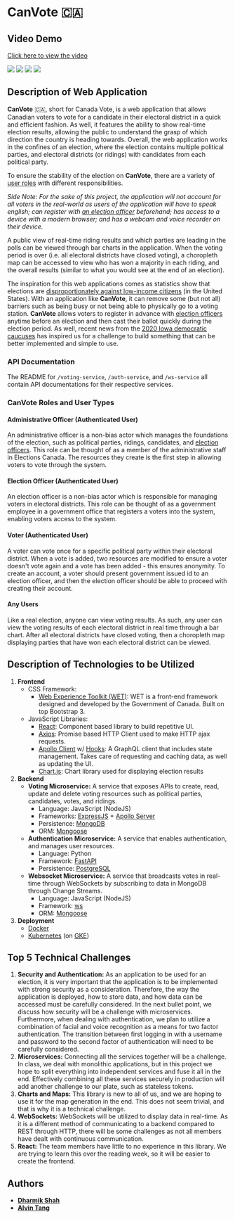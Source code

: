 # CanVote :canada:

## Video Demo

[Click here to view the video](https://www.youtube.com/watch?v=pdOD73GqIrU&feature=youtu.be)


<img src="screens/img1.png">  

<img src="screens/img2.png">  

<img src="screens/img3.png">  

<img src="screens/img4.png">  


## Description of Web Application

**CanVote** :canada:, short for Canada Vote, is a web application that allows Canadian voters to vote for a candidate in their electoral district in a quick and efficient fashion. As well, it features the ability to show real-time election results, allowing the public to understand the grasp of which direction the country is heading towards. Overall, the web application works in the confines of an election, where the election contains multiple political parties, and electoral districts (or ridings) with candidates from each political party.

To ensure the stability of the election on **CanVote**, there are a variety of [user roles](#CanVote-Roles-and-User-Types) with different responsibilities.

*Side Note: For the sake of this project, the application will not account for all voters in the real-world as users of the application will have to speak english; can register with [an election officer](#election-officer-authenticated-user) beforehand; has access to a device with a modern browser; and has a webcam and voice recorder on their device.*

A public view of real-time riding results and which parties are leading in the polls can be viewed through bar charts in the application. When the voting period is over (i.e. all electoral districts have closed voting), a choropleth map can be accessed to view who has won a majority in each riding, and the overall results (similar to what you would see at the end of an election).

The inspiration for this web applications comes as statistics show that elections are [disproportionately against low-income citizens](https://www.theatlantic.com/politics/archive/2014/01/why-are-the-poor-and-minorities-less-likely-to-vote/282896/) (in the United States). With an application like **CanVote**, it can remove some (but not all) barriers such as being busy or not being able to physically go to a voting station. **CanVote** allows voters to register in advance with [election officers](#election-officer-authenticated-user) anytime before an election and then cast their ballot quickly during the election period. As well, recent news from the [2020 Iowa democratic caucuses](https://www.cbc.ca/news/world/iowa-caucus-democrats-1.5450749) has inspired us for a challenge to build something that can be better implemented and simple to use.

### API Documentation

The README for `/voting-service`, `/auth-service`, and `/ws-service` all contain API documentations for their respective services.

### CanVote Roles and User Types

#### Administrative Officer (Authenticated User)

An administrative officer is a non-bias actor which manages the foundations of the election, such as political parties, ridings, candidates, and [election officers](#election-officer-authenticated-user). This role can be thought of as a member of the administrative staff in Elections Canada. The resources they create is the first step in allowing voters to vote through the system.

#### Election Officer (Authenticated User)

An election officer is a non-bias actor which is responsible for managing voters in electoral districts. This role can be thought of as a government employee in a government office that registers a voters into the system, enabling voters access to the system.

#### Voter (Authenticated User)

A voter can vote once for a specific political party within their electoral district. When a vote is added, two resources are modified to ensure a voter doesn't vote again and a vote has been added - this ensures anonymity. To create an account, a voter should present government issued id to an election officer, and then the election officer should be able to proceed with creating their account.

#### Any Users

Like a real election, anyone can view voting results. As such, any user can view the voting results of each electoral district in real time through a bar chart. After all electoral districts have closed voting, then a choropleth map displaying parties that have won each electoral district can be viewed.

## Description of Technologies to be Utilized

1. **Frontend**
    - CSS Framework:
        - [Web Experience Toolkit (WET)](https://wet-boew.github.io/v4.0-ci/index-en.html): WET is a front-end framework designed and developed by the Government of Canada. Built on top Bootstrap 3.
    - JavaScript Libraries:
        - [React](https://reactjs.org/): Component based library to build repetitive UI.
        - [Axios](https://github.com/axios/axios): Promise based HTTP Client used to make HTTP ajax requests.
        - [Apollo Client](https://www.apollographql.com/docs/react/) w/ [Hooks](https://www.apollographql.com/docs/react/api/react-hooks/): A GraphQL client that includes state management. Takes care of requesting and caching data, as well as updating the UI.
        - [Chart.js](https://www.chartjs.org/): Chart library used for displaying election results
2. **Backend**
    - **Voting Microservice:** A service that exposes APIs to create, read, update and delete voting resources such as political parties, candidates, votes, and ridings.
        - Language: JavaScript (NodeJS)
        - Frameworks: [ExpressJS](https://expressjs.com/) + [Apollo Server](https://www.apollographql.com/docs/apollo-server/)
        - Persistence: [MongoDB](https://www.mongodb.com/)
        - ORM: [Mongoose](https://mongoosejs.com/)
    - **Authentication Microservice:** A service that enables authentication, and manages user resources.
        - Language: Python
        - Framework: [FastAPI](https://github.com/tiangolo/fastapi)
        - Persistence: [PostgreSQL](https://www.postgresql.org/)
    - **Websocket Microservice:** A service that broadcasts votes in real-time through WebSockets by subscribing to data in MongoDB through Change Streams.
        - Language: JavaScript (NodeJS)
        - Framework: [ws](https://github.com/websockets/ws)
        - ORM: [Mongoose](https://mongoosejs.com/)
3. **Deployment**
    - [Docker](https://www.docker.com/)
    - [Kubernetes](https://kubernetes.io/) (on [GKE](https://cloud.google.com/kubernetes-engine))

## Top 5 Technical Challenges

1. **Security and Authentication:** As an application to be used for an election, it is very important that the application is to be implemented with strong security as a consideration. Therefore, the way the application is deployed, how to store data, and how data can be accessed must be carefully considered. In the next bullet point, we discuss how security will be a challenge with microservices. Furthermore, when dealing with authentication, we plan to utilize a combination of facial and voice recognition as a means for two factor authentication. The transition between first logging in with a username and password to the second factor of authentication will need to be carefully considered.
2. **Microservices:** Connecting all the services together will be a challenge. In class, we deal with monolithic applications, but in this project we hope to split everything into independent services and fuse it all in the end. Effectively combining all these services securely in production will add another challenge to our plate, such as stateless tokens.
3. **Charts and Maps:** This library is new to all of us, and we are hoping to use it for the map generation in the end. This does not seem trivial, and that is why it is a technical challenge.
4. **WebSockets:** WebSockets will be utilized to display data in real-time. As it is a different method of communicating to a backend compared to REST through HTTP, there will be some challenges as not all members have dealt with continuous communication.
5. **React:** The team members have little to no experience in this library. We are trying to learn this over the reading week, so it will be easier to create the frontend.

## Authors

- **[Dharmik Shah](https://github.com/dharm1k987)**
- **[Alvin Tang](https://github.com/alvintangz)**
